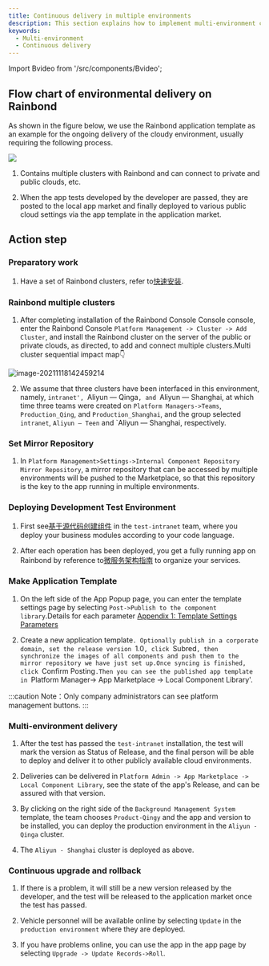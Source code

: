 ```yaml
---
title: Continuous delivery in multiple environments
description: This section explains how to implement multi-environment continuous delivery on Rainbond
keywords:
  - Multi-environment
  - Continuous delivery
---
```


Import Bvideo from '/src/components/Bvideo';

<Bvideo src="//player.bilibili.com/player.html?aid=436800242&bvid=BV1uj411N7Vy&cid=1005328921&page=4" />

## Flow chart of environmental delivery on Rainbond

As shown in the figure below, we use the Rainbond application template as an example for the ongoing delivery of the cloudy environment, usually requiring the following process.

<!-- ![multi-env-delivery](https://grstatic.oss-cn-shanghai.aliyuncs.com/docs/5.10/delivery/multi-env-delivery.jpg) -->

![](https://static.goodrain.com/docs/5.11/delivery/continuous/source-code/multi-env-delivery.png)

1. Contains multiple clusters with Rainbond and can connect to private and public clouds, etc.

2. When the app tests developed by the developer are passed, they are posted to the local app market and finally deployed to various public cloud settings via the app template in the application market.

## Action step

### Preparatory work

1. Have a set of Rainbond clusters, refer to[快速安装](/docs/quick-start/quick-install).

### Rainbond multiple clusters

1. After completing installation of the Rainbond Console Console console, enter the Rainbond Console `Platform Management -> Cluster -> Add Cluster`, and install the Rainbond cluster on the server of the public or private clouds, as directed, to add and connect multiple clusters.Multi cluster sequential impact map:point_down:

<img src="https://pic.imgdb.cn/item/61a5d0802ab3f51d91d5afc2.png" alt="image-20211118142459214"  />

2. We assume that three clusters have been interfaced in this environment, namely, `intranet', `Aliyun — Qinga`, and `Aliyun — Shanghai, at which time three teams were created on `Platform Managers->Teams`, `Production_Qing`, and `Production_Shanghai`, and the group selected `intranet`, `Aliyun — Teen` and \`Aliyun — Shanghai, respectively.

### Set Mirror Repository

1. In `Platform Management>Settings->Internal Component Repository Mirror Repository`, a mirror repository that can be accessed by multiple environments will be pushed to the Marketplace, so that this repository is the key to the app running in multiple environments.

### Deploying Development Test Environment

1. First see[基于源代码创建组件](/docs/use-manual/component-create/language-support) in the `test-intranet` team, where you deploy your business modules according to your code language.

2. After each operation has been deployed, you get a fully running app on Rainbond by reference to[微服务架构指南](/docs/microservice/overview) to organize your services.

### Make Application Template

1. On the left side of the App Popup page, you can enter the template settings page by selecting `Post->Publish to the component library`.Details for each parameter [Appendix 1: Template Settings Parameters](/docs/delivery/app-model-parameters)

2. Create a new application template`. Optionally publish in a corporate domain, set the release version `1.0`, click `Subred`, then synchronize the images of all components and push them to the mirror repository we have just set up.Once syncing is finished, click `Confirm Posting`.Then you can see the published app template in `Platform Manager-> App Marketplace -> Local Component Library'.

:::caution
Note：Only company administrators can see platform management buttons.
:::

### Multi-environment delivery

1. After the test has passed the `test-intranet` installation, the test will mark the version as Status of Release, and the final person will be able to deploy and deliver it to other publicly available cloud environments.

2. Deliveries can be delivered in `Platform Admin -> App Marketplace -> Local Component Library`, see the state of the app's Release, and can be assured with that version.

3. By clicking on the right side of the `Background Management System` template, the team chooses `Product-Qingy` and the app and version to be installed, you can deploy the production environment in the `Aliyun - Qinga` cluster.

4. The `Aliyun - Shanghai` cluster is deployed as above.

### Continuous upgrade and rollback

1. If there is a problem, it will still be a new version released by the developer, and the test will be released to the application market once the test has passed.

2. Vehicle personnel will be available online by selecting `Update` in the `production environment` where they are deployed.

3. If you have problems online, you can use the app in the app page by selecting `Upgrade -> Update Records->Roll`.
